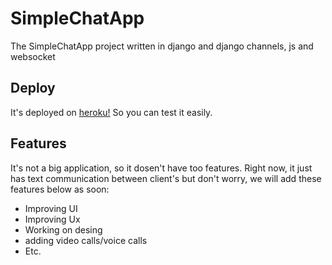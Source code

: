 # SimpleChatApp

The SimpleChatApp project written in django and django channels, js and websocket

## Deploy
It's deployed on [heroku!](https://d3v-chat.herokuapp.com/)
So you can test it easily.

## Features
It's not a big application, so it dosen't have too features.
Right now, it just has text communication between client's
but don't worry, we will add these features below as soon:
* Improving UI
* Improving Ux
* Working on desing
* adding video calls/voice calls
* Etc.

